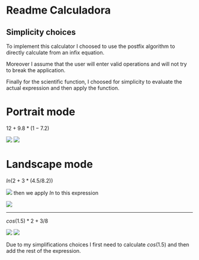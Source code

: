 # Readme Calculadora

## Simplicity choices

To implement this calculator I choosed to use the postfix algorithm to directly calculate from an infix equation.

Moreover I assume that the user will enter valid operations and will not try to break the application.

Finally for the scientific function, I choosed for simplicity to evaluate the actual expression and then apply the function.

# Portrait mode

$12 + 9.8 * (1 - 7.2)$

![](https://i.imgur.com/UpC54RG.png)
![](https://i.imgur.com/z3H37Xr.png)

# Landscape mode

$ln(2+3*(4.5/8.2))$

![](https://i.imgur.com/HtebyBd.png)
 then we apply $ln$ to this expression
 
![](https://i.imgur.com/arARMrL.png)

---

$cos(1.5) * 2 + 3 / 8$

![](https://i.imgur.com/hiM94sk.png)
![](https://i.imgur.com/bsoTDaQ.png)

Due to my simplifications choices I first need to calculate $cos(1.5)$ and then add the rest of the expression.